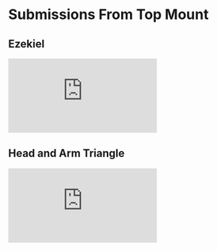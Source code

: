 # Submissions From Top Mount

## Ezekiel

<div class="videoWrapper">
<iframe class="video"  src="https://www.youtube.com/embed/pANJW5j4X38?start=431" title="YouTube video player" frameborder="0" allow="accelerometer; autoplay; clipboard-write; encrypted-media; gyroscope; picture-in-picture; web-share" allowfullscreen></iframe>
</div>

## Head and Arm Triangle

<div class="videoWrapper">
<iframe class="video"
src="https://www.youtube.com/embed/pANJW5j4X38?start=1094" title="YouTube video player" frameborder="0" allow="accelerometer; autoplay; clipboard-write; encrypted-media; gyroscope; picture-in-picture; web-share" allowfullscreen></iframe>
</div>
